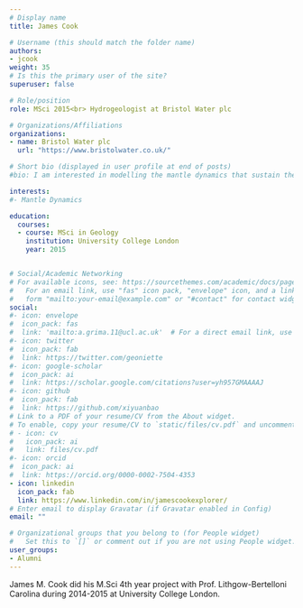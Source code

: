 ```yaml
---
# Display name
title: James Cook

# Username (this should match the folder name)
authors:
- jcook 
weight: 35
# Is this the primary user of the site?
superuser: false

# Role/position
role: MSci 2015<br> Hydrogeologist at Bristol Water plc

# Organizations/Affiliations
organizations:
- name: Bristol Water plc
  url: "https://www.bristolwater.co.uk/"

# Short bio (displayed in user profile at end of posts)
#bio: I am interested in modelling the mantle dynamics that sustain the NeoTethys subduction and the processes that govern plate dynamics throughout super continent break-up and accretion..

interests:
#- Mantle Dynamics

education:
  courses:
  - course: MSci in Geology
    institution: University College London
    year: 2015


# Social/Academic Networking
# For available icons, see: https://sourcethemes.com/academic/docs/page-builder/#icons
#   For an email link, use "fas" icon pack, "envelope" icon, and a link in the
#   form "mailto:your-email@example.com" or "#contact" for contact widget.
social:
#- icon: envelope
#  icon_pack: fas
#  link: 'mailto:a.grima.11@ucl.ac.uk'  # For a direct email link, use "mailto:test@example.org".
#- icon: twitter
#  icon_pack: fab
#  link: https://twitter.com/geoniette
#- icon: google-scholar
#  icon_pack: ai
#  link: https://scholar.google.com/citations?user=yh957GMAAAAJ
#- icon: github
#  icon_pack: fab
#  link: https://github.com/xiyuanbao
# Link to a PDF of your resume/CV from the About widget.
# To enable, copy your resume/CV to `static/files/cv.pdf` and uncomment the lines below.
# - icon: cv
#   icon_pack: ai
#   link: files/cv.pdf
#- icon: orcid
#  icon_pack: ai
#  link: https://orcid.org/0000-0002-7504-4353
- icon: linkedin
  icon_pack: fab
  link: https://www.linkedin.com/in/jamescookexplorer/
# Enter email to display Gravatar (if Gravatar enabled in Config)
email: ""

# Organizational groups that you belong to (for People widget)
#   Set this to `[]` or comment out if you are not using People widget.
user_groups:
- Alumni
---
```


James M. Cook did his M.Sci 4th year project with Prof. Lithgow-Bertelloni Carolina during 2014-2015 at University College London.
